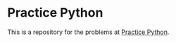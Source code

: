 # Practice Python

This is a repository for the problems at [Practice Python](https://www.practicepython.org).

